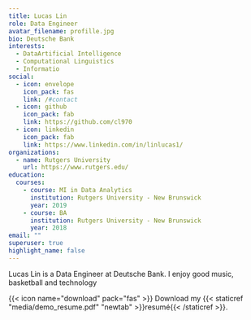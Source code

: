 ```yaml
---
title: Lucas Lin
role: Data Engineer
avatar_filename: profille.jpg
bio: Deutsche Bank
interests:
  - DataArtificial Intelligence
  - Computational Linguistics
  - Informatio
social:
  - icon: envelope
    icon_pack: fas
    link: /#contact
  - icon: github
    icon_pack: fab
    link: https://github.com/cl970
  - icon: linkedin
    icon_pack: fab
    link: https://www.linkedin.com/in/linlucas1/
organizations:
  - name: Rutgers University
    url: https://www.rutgers.edu/
education:
  courses:
    - course: MI in Data Analytics
      institution: Rutgers University - New Brunswick
      year: 2019
    - course: BA
      institution: Rutgers University - New Brunswick
      year: 2018
email: ""
superuser: true
highlight_name: false
---
```

Lucas Lin is a Data Engineer at Deutsche Bank. I enjoy good music, basketball and technology

{{< icon name="download" pack="fas" >}} Download my {{< staticref "media/demo_resume.pdf" "newtab" >}}resumé{{< /staticref >}}.